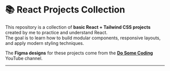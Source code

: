 # 📚 React Projects Collection

This repository is a collection of **basic React + Tailwind CSS projects** created by me to practice and understand React.  
The goal is to learn how to build modular components, responsive layouts, and apply modern styling techniques.  

The **Figma designs** for these projects come from the **[Do Some Coding](https://www.youtube.com/c/dosomecoding)** YouTube channel.  

---
